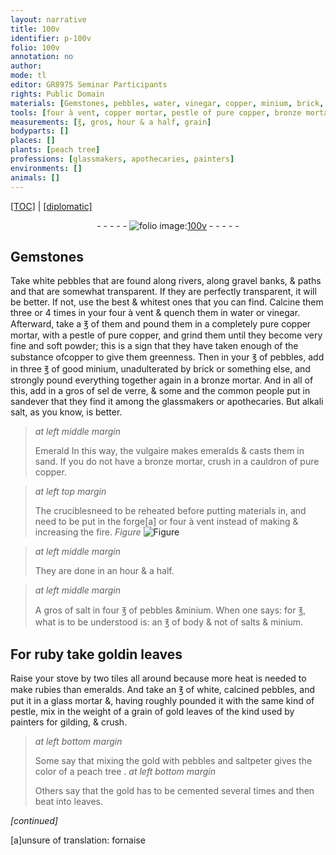 ```yaml
---
layout: narrative
title: 100v
identifier: p-100v
folio: 100v
annotation: no
author:
mode: tl
editor: GR8975 Seminar Participants
rights: Public Domain
materials: [Gemstones, pebbles, water, vinegar, copper, minium, brick, bronze, sel de verre, sandever, alkali salt, Emerald, emeralds, salt, salts, ruby, gold, rubies, glass, saltpeter]
tools: [four à vent, copper mortar, pestle of pure copper, bronze mortar, cauldron of pure copper, crucibles, forge, stove, tiles, glass mortar, pestle]
measurements: [℥, gros, hour & a half, grain]
bodyparts: []
places: []
plants: [peach tree]
professions: [glassmakers, apothecaries, painters]
environments: []
animals: []
---
```


<p><a href="{{ site.baseurl }}/translation/" target="_blank">[TOC]</a> | <a href="{{ site.baseurl }}/texts/p-100v_tc/">[diplomatic]</a></p><div class="folio" align="center">- - - - - <a href="http://gallica.bnf.fr/ark:/12148/btv1b10500001g/f206.image" target="_blank"><img src="https://cu-mkp.github.io/2017-workshop-edition/assets/photo-icon.png" alt="folio image: " style="display:inline-block; margin-bottom:-3px;"/>100v</a> - - - - - </div>  
  

## <span class="m">Gemstones</span>

 
Take white <span class="m">pebbles</span> that are found along rivers, along gravel banks, & paths and that are somewhat transparent. If they are perfectly transparent, it will be better. If not, use the best & whitest ones that you can find. Calcine them three or 4 times in your <span class="tl">four à vent</span> & quench them in <span class="m">water</span> or <span class="m">vinegar</span>. Afterward, take a <span class="ms">℥</span> of them and pound them in a completely pure <span class="tl"><span class="m">copper</span> mortar</span>, with a <span class="tl">pestle of pure <span class="m">copper</span></span>, and grind them until they become very fine and soft powder; this is a sign that they have taken enough of the substance of<span class="m">copper</span> to give them greenness. Then in your <span class="ms">℥</span> of <span class="m">pebbles</span>, add in three <span class="ms">℥</span> of good <span class="m">minium</span>, unadulterated by <span class="m">brick</span> or something else, and strongly pound everything together again in a <span class="tl"><span class="m">bronze</span> mortar</span>. And in all of this, add in a <span class="ms">gros</span> of <span class="m">sel de verre</span>, & some and the common people put in <span class="m">sandever</span> that they find it among the <span class="pro">glassmakers</span> or <span class="pro">apothecaries</span>. But <span class="m">alkali salt</span>, as you know, is better. 
> *at left middle margin*
> 
> 
> <span class="m">Emerald</span>
 In this way, the vulgaire makes <span class="m">emeralds</span> & casts them in sand. If you do not have a <span class="tl"><span class="m">bronze</span> mortar</span>, crush in a <span class="tl">cauldron of pure <span class="m">copper</span></span>.
 
> *at left top margin*
> 
> 
>   The <span class="tl">crucibles</span>need to be reheated before putting materials in, and need to be put in the <span class="tl">forge</span>[a] or <span class="tl">four à vent</span> instead of making & increasing the fire. 
> *Figure*
> <a href="https://drive.google.com/open?id=0B9-oNrvWdlO5QUx4eF9qWU1jS28" target="_blank"><img src="https://cu-mkp.github.io/GR8975-edition/assets/photo-icon.png" alt="Figure" style="display:inline-block; margin-bottom:-3px;"/></a>
 
 
> *at left middle margin*
> 
> 
>   They are done in an <span class="ms">hour & a half</span>. 
 
> *at left middle margin*
> 
> 
>   A <span class="ms">gros</span> of <span class="m">salt</span> in four <span class="ms">℥</span> of <span class="m">pebbles</span> &<span class="m">minium</span>. When one says: for <span class="ms">℥</span>, what is to be understood is: an <span class="ms">℥</span> of body & not of <span class="m">salts</span> & <span class="m">minium</span>. 
 
 
  

## For <span class="m">ruby</span> take <span class="m">gold</span>in leaves

 
Raise your <span class="tl">stove</span> by two <span class="tl">tiles</span> all around because more heat is needed to make <span class="m">rubies</span> than <span class="m">emeralds</span>. And take an <span class="ms">℥</span> of white, calcined <span class="m">pebbles</span>, and put it in a <span class="tl"><span class="m">glass</span> mortar</span> &, having roughly pounded it with the same kind of <span class="tl">pestle</span>, mix in the weight of a <span class="ms">grain</span> of <span class="m">gold</span> leaves of the kind used by <span class="pro">painters</span> for gilding, & crush.
 
> *at left bottom margin*
> 
> 
>   Some say that mixing the <span class="m">gold</span> with <span class="m">pebbles</span> and <span class="m">saltpeter</span> gives the color of a <span class="pa">peach tree</span>
. 
> *at left bottom margin*
> 
> 
>   Others say that the <span class="m">gold</span> has to be cemented several times and then beat into leaves.
 
*[continued]*
 
 [a]unsure of translation: fornaise